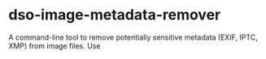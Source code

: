# dso-image-metadata-remover
A command-line tool to remove potentially sensitive metadata (EXIF, IPTC, XMP) from image files. Use
